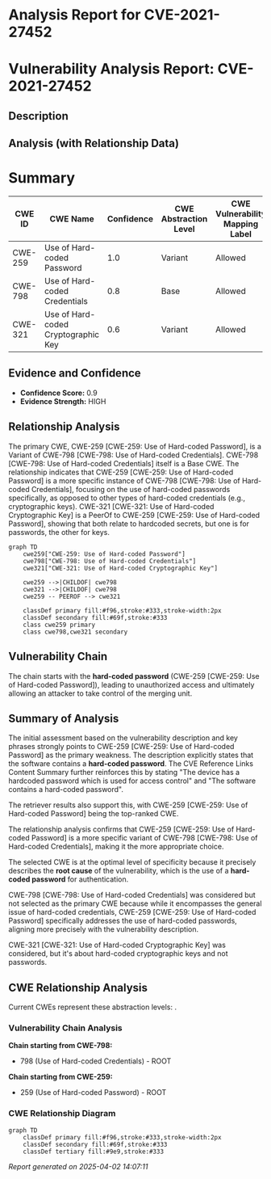 # Analysis Report for CVE-2021-27452

# Vulnerability Analysis Report: CVE-2021-27452

## Description



## Analysis (with Relationship Data)

# Summary
| CWE ID | CWE Name | Confidence | CWE Abstraction Level | CWE Vulnerability Mapping Label | CWE-Vulnerability Mapping Notes |
|---|---|---|---|---|---|
| CWE-259 | Use of Hard-coded Password | 1.0 | Variant | Allowed | Primary CWE |
| CWE-798 | Use of Hard-coded Credentials | 0.8 | Base | Allowed | Secondary Candidate |
| CWE-321 | Use of Hard-coded Cryptographic Key | 0.6 | Variant | Allowed | Secondary Candidate |

## Evidence and Confidence

*   **Confidence Score:** 0.9
*   **Evidence Strength:** HIGH

## Relationship Analysis
The primary CWE, CWE-259 [CWE-259: Use of Hard-coded Password], is a Variant of CWE-798 [CWE-798: Use of Hard-coded Credentials]. CWE-798 [CWE-798: Use of Hard-coded Credentials] itself is a Base CWE. The relationship indicates that CWE-259 [CWE-259: Use of Hard-coded Password] is a more specific instance of CWE-798 [CWE-798: Use of Hard-coded Credentials], focusing on the use of hard-coded passwords specifically, as opposed to other types of hard-coded credentials (e.g., cryptographic keys). CWE-321 [CWE-321: Use of Hard-coded Cryptographic Key] is a PeerOf to CWE-259 [CWE-259: Use of Hard-coded Password], showing that both relate to hardcoded secrets, but one is for passwords, the other for keys.

```mermaid
graph TD
    cwe259["CWE-259: Use of Hard-coded Password"]
    cwe798["CWE-798: Use of Hard-coded Credentials"]
    cwe321["CWE-321: Use of Hard-coded Cryptographic Key"]

    cwe259 -->|CHILDOF| cwe798
    cwe321 -->|CHILDOF| cwe798
    cwe259 -- PEEROF --> cwe321
    
    classDef primary fill:#f96,stroke:#333,stroke-width:2px
    classDef secondary fill:#69f,stroke:#333
    class cwe259 primary
    class cwe798,cwe321 secondary
```

## Vulnerability Chain
The chain starts with the **hard-coded password** (CWE-259 [CWE-259: Use of Hard-coded Password]), leading to unauthorized access and ultimately allowing an attacker to take control of the merging unit.

## Summary of Analysis
The initial assessment based on the vulnerability description and key phrases strongly points to CWE-259 [CWE-259: Use of Hard-coded Password] as the primary weakness. The description explicitly states that the software contains a **hard-coded password**. The CVE Reference Links Content Summary further reinforces this by stating "The device has a hardcoded password which is used for access control" and "The software contains a hard-coded password".

The retriever results also support this, with CWE-259 [CWE-259: Use of Hard-coded Password] being the top-ranked CWE.

The relationship analysis confirms that CWE-259 [CWE-259: Use of Hard-coded Password] is a more specific variant of CWE-798 [CWE-798: Use of Hard-coded Credentials], making it the more appropriate choice.

The selected CWE is at the optimal level of specificity because it precisely describes the **root cause** of the vulnerability, which is the use of a **hard-coded password** for authentication.

CWE-798 [CWE-798: Use of Hard-coded Credentials] was considered but not selected as the primary CWE because while it encompasses the general issue of hard-coded credentials, CWE-259 [CWE-259: Use of Hard-coded Password] specifically addresses the use of hard-coded passwords, aligning more precisely with the vulnerability description.

CWE-321 [CWE-321: Use of Hard-coded Cryptographic Key] was considered, but it's about hard-coded cryptographic keys and not passwords.


## CWE Relationship Analysis

Current CWEs represent these abstraction levels: .


### Vulnerability Chain Analysis

**Chain starting from CWE-798:**
- 798 (Use of Hard-coded Credentials) - ROOT


**Chain starting from CWE-259:**
- 259 (Use of Hard-coded Password) - ROOT



### CWE Relationship Diagram

```mermaid
graph TD
    classDef primary fill:#f96,stroke:#333,stroke-width:2px
    classDef secondary fill:#69f,stroke:#333
    classDef tertiary fill:#9e9,stroke:#333
```



*Report generated on 2025-04-02 14:07:11*
